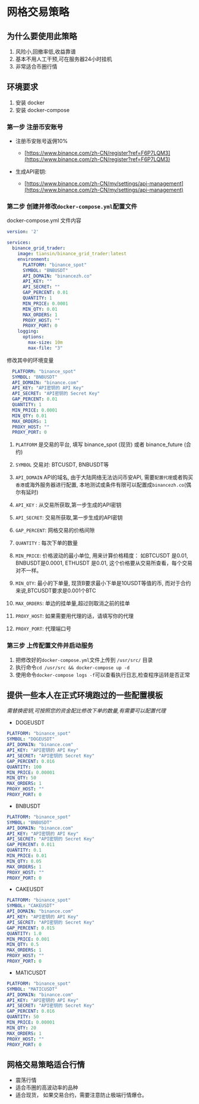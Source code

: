 # 网格交易策略

## 为什么要使用此策略
1. 风险小,回撤率低,收益靠谱
2. 基本不用人工干预,可在服务器24小时挂机
3. 非常适合币圈行情

## 环境要求
1. 安装 docker
2. 安装 docker-compose

### 第一步 注册币安账号

- 注册币安账号返佣10%
   - [https://www.binance.com/zh-CN/register?ref=F6P7LQM3](https://www.binance.com/zh-CN/register?ref=F6P7LQM3)

- 生成API密钥:
  - [https://www.binance.com/zh-CN/my/settings/api-management](https://www.binance.com/zh-CN/my/settings/api-management)

### 第二步 创建并修改`docker-compose.yml`配置文件

docker-compose.yml 文件内容
```yml
version: '2'

services:
  binance_grid_trader:
    image: tiansin/binance_grid_trader:latest
    environment:
      PLATFORM: "binance_spot"
      SYMBOL: "BNBUSDT"
      API_DOMAIN: "binancezh.co"
      API_KEY: ""
      API_SECRET: ""
      GAP_PERCENT: 0.01
      QUANTITY: 1
      MIN_PRICE: 0.0001
      MIN_QTY: 0.01
      MAX_ORDERS: 1
      PROXY_HOST: ""
      PROXY_PORT: 0
    logging:
      options:
        max-size: 10m
        max-file: "3"
```

修改其中的环境变量
```yml
  PLATFORM: "binance_spot"
  SYMBOL: "BNBUSDT"
  API_DOMAIN: "binance.com"
  API_KEY: "API密钥的 API Key"
  API_SECRET: "API密钥的 Secret Key"
  GAP_PERCENT: 0.01
  QUANTITY: 1
  MIN_PRICE: 0.0001
  MIN_QTY: 0.01
  MAX_ORDERS: 1
  PROXY_HOST: ""
  PROXY_PORT: 0
```

1. `PLATFORM` 是交易的平台, 填写 binance_spot (现货) 或者 binance_future (合约)
2. `SYMBOL` 交易对: BTCUSDT, BNBUSDT等
3. `API_DOMAIN` API的域名, 由于大陆网络无法访问币安API, 需要`配置代理`或者购买`香港`或海外服务器进行配置, 本地测试或条件有限可以配置成`binancezh.co`(偶尔有延时)
4. `API_KEY` : 从交易所获取,第一步生成的API密钥
5. `API_SECRET`: 交易所获取,第一步生成的API密钥
6. `GAP_PERCENT`: 网格交易的价格间隙
7. `QUANTITY` : 每次下单的数量
8. `MIN_PRICE`: 价格波动的最小单位, 用来计算价格精度： 如BTCUSDT 是0.01,
   BNBUSDT是0.0001, ETHUSDT 是0.01, 这个价格要从交易所查看，每个交易对不一样。
   
9. `MIN_QTY`: 最小的下单量, 现货B要求最小下单是10USDT等值的币, 而对于合约来说,BTCUSDT要求是0.001个BTC
10. `MAX_ORDERS`: 单边的挂单量,超过则取消之前的挂单
11. `PROXY_HOST`: 如果需要用代理的话，请填写你的代理
12. `PROXY_PORT`: 代理端口号


### 第三步 上传配置文件并启动服务
1. 把修改好的`docker-compose.yml`文件上传到 `/usr/src/` 目录
2. 执行命令`cd /usr/src && docker-compose up -d`
3. 使用命令`docker-compose logs -f`可以查看执行日志,检查程序运转是否正常
   
## 提供一些本人在正式环境跑过的一些配置模板

*需替换密钥,可按照您的资金配比修改下单的数量,有需要可以配置代理*

- DOGEUSDT 
```yml
PLATFORM: "binance_spot"
SYMBOL: "DOGEUSDT"
API_DOMAIN: "binance.com"
API_KEY: "API密钥的 API Key"
API_SECRET: "API密钥的 Secret Key"
GAP_PERCENT: 0.016
QUANTITY: 100
MIN_PRICE: 0.00001
MIN_QTY: 50
MAX_ORDERS: 1
PROXY_HOST: ""
PROXY_PORT: 0
```

- BNBUSDT 
```yml
PLATFORM: "binance_spot"
SYMBOL: "BNBUSDT"
API_DOMAIN: "binance.com"
API_KEY: "API密钥的 API Key"
API_SECRET: "API密钥的 Secret Key"
GAP_PERCENT: 0.011
QUANTITY: 0.1
MIN_PRICE: 0.01
MIN_QTY: 0.05
MAX_ORDERS: 1
PROXY_HOST: ""
PROXY_PORT: 0
```

- CAKEUSDT 
```yml
PLATFORM: "binance_spot"
SYMBOL: "CAKEUSDT"
API_DOMAIN: "binance.com"
API_KEY: "API密钥的 API Key"
API_SECRET: "API密钥的 Secret Key"
GAP_PERCENT: 0.015
QUANTITY: 1.0
MIN_PRICE: 0.001
MIN_QTY: 0.5
MAX_ORDERS: 1
PROXY_HOST: ""
PROXY_PORT: 0
```

- MATICUSDT 
```yml
PLATFORM: "binance_spot"
SYMBOL: "MATICUSDT"
API_DOMAIN: "binance.com"
API_KEY: "API密钥的 API Key"
API_SECRET: "API密钥的 Secret Key"
GAP_PERCENT: 0.016
QUANTITY: 50
MIN_PRICE: 0.00001
MIN_QTY: 20
MAX_ORDERS: 1
PROXY_HOST: ""
PROXY_PORT: 0
```

## 网格交易策略适合行情
- 震荡行情
- 适合币圈的高波动率的品种
- 适合现货， 如果交易合约，需要注意防止极端行情爆仓。

